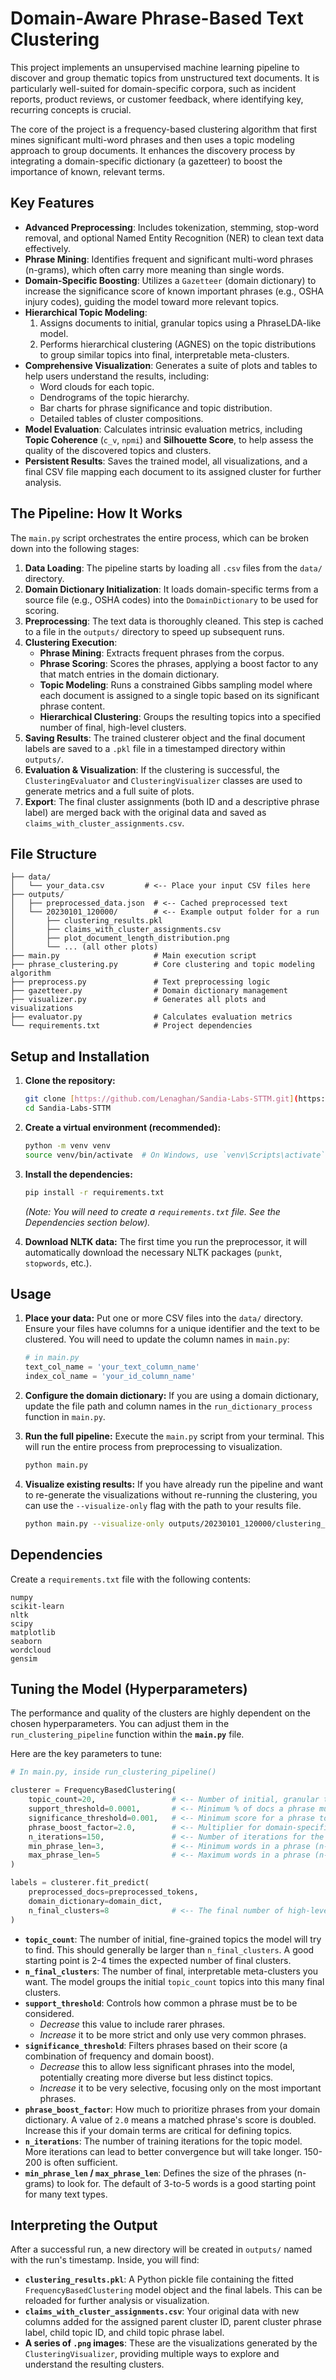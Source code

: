 # Domain-Aware Phrase-Based Text Clustering

This project implements an unsupervised machine learning pipeline to discover and group thematic topics from unstructured text documents. It is particularly well-suited for domain-specific corpora, such as incident reports, product reviews, or customer feedback, where identifying key, recurring concepts is crucial.

The core of the project is a frequency-based clustering algorithm that first mines significant multi-word phrases and then uses a topic modeling approach to group documents. It enhances the discovery process by integrating a domain-specific dictionary (a gazetteer) to boost the importance of known, relevant terms.

## Key Features

- **Advanced Preprocessing**: Includes tokenization, stemming, stop-word removal, and optional Named Entity Recognition (NER) to clean text data effectively.
- **Phrase Mining**: Identifies frequent and significant multi-word phrases (n-grams), which often carry more meaning than single words.
- **Domain-Specific Boosting**: Utilizes a `Gazetteer` (domain dictionary) to increase the significance score of known important phrases (e.g., OSHA injury codes), guiding the model toward more relevant topics.
- **Hierarchical Topic Modeling**:
    1.  Assigns documents to initial, granular topics using a PhraseLDA-like model.
    2.  Performs hierarchical clustering (AGNES) on the topic distributions to group similar topics into final, interpretable meta-clusters.
- **Comprehensive Visualization**: Generates a suite of plots and tables to help users understand the results, including:
    - Word clouds for each topic.
    - Dendrograms of the topic hierarchy.
    - Bar charts for phrase significance and topic distribution.
    - Detailed tables of cluster compositions.
- **Model Evaluation**: Calculates intrinsic evaluation metrics, including **Topic Coherence** (`c_v`, `npmi`) and **Silhouette Score**, to help assess the quality of the discovered topics and clusters.
- **Persistent Results**: Saves the trained model, all visualizations, and a final CSV file mapping each document to its assigned cluster for further analysis.

## The Pipeline: How It Works

The `main.py` script orchestrates the entire process, which can be broken down into the following stages:

1.  **Data Loading**: The pipeline starts by loading all `.csv` files from the `data/` directory.
2.  **Domain Dictionary Initialization**: It loads domain-specific terms from a source file (e.g., OSHA codes) into the `DomainDictionary` to be used for scoring.
3.  **Preprocessing**: The text data is thoroughly cleaned. This step is cached to a file in the `outputs/` directory to speed up subsequent runs.
4.  **Clustering Execution**:
    - **Phrase Mining**: Extracts frequent phrases from the corpus.
    - **Phrase Scoring**: Scores the phrases, applying a boost factor to any that match entries in the domain dictionary.
    - **Topic Modeling**: Runs a constrained Gibbs sampling model where each document is assigned to a single topic based on its significant phrase content.
    - **Hierarchical Clustering**: Groups the resulting topics into a specified number of final, high-level clusters.
5.  **Saving Results**: The trained clusterer object and the final document labels are saved to a `.pkl` file in a timestamped directory within `outputs/`.
6.  **Evaluation & Visualization**: If the clustering is successful, the `ClusteringEvaluator` and `ClusteringVisualizer` classes are used to generate metrics and a full suite of plots.
7.  **Export**: The final cluster assignments (both ID and a descriptive phrase label) are merged back with the original data and saved as `claims_with_cluster_assignments.csv`.

## File Structure
```
├── data/
│   └── your_data.csv         # <-- Place your input CSV files here
├── outputs/
│   ├── preprocessed_data.json  # <-- Cached preprocessed text
│   └── 20230101_120000/        # <-- Example output folder for a run
│       ├── clustering_results.pkl
│       ├── claims_with_cluster_assignments.csv
│       ├── plot_document_length_distribution.png
│       └── ... (all other plots)
├── main.py                     # Main execution script
├── phrase_clustering.py        # Core clustering and topic modeling algorithm
├── preprocess.py               # Text preprocessing logic
├── gazetteer.py                # Domain dictionary management
├── visualizer.py               # Generates all plots and visualizations
├── evaluator.py                # Calculates evaluation metrics
└── requirements.txt            # Project dependencies
```
    
## Setup and Installation

1.  **Clone the repository:**
    ```bash
    git clone [https://github.com/Lenaghan/Sandia-Labs-STTM.git](https://github.com/Lenaghan/Sandia-Labs-STTM.git)
    cd Sandia-Labs-STTM
    ```

2.  **Create a virtual environment (recommended):**
    ```bash
    python -m venv venv
    source venv/bin/activate  # On Windows, use `venv\Scripts\activate`
    ```

3.  **Install the dependencies:**
    ```bash
    pip install -r requirements.txt
    ```
    *(Note: You will need to create a `requirements.txt` file. See the Dependencies section below).*

4.  **Download NLTK data:**
    The first time you run the preprocessor, it will automatically download the necessary NLTK packages (`punkt`, `stopwords`, etc.).

## Usage

1.  **Place your data:** Put one or more CSV files into the `data/` directory. Ensure your files have columns for a unique identifier and the text to be clustered. You will need to update the column names in `main.py`:
    ```python
    # in main.py
    text_col_name = 'your_text_column_name'
    index_col_name = 'your_id_column_name'
    ```

2.  **Configure the domain dictionary:** If you are using a domain dictionary, update the file path and column names in the `run_dictionary_process` function in `main.py`.

3.  **Run the full pipeline:**
    Execute the `main.py` script from your terminal. This will run the entire process from preprocessing to visualization.
    ```bash
    python main.py
    ```

4.  **Visualize existing results:**
    If you have already run the pipeline and want to re-generate the visualizations without re-running the clustering, you can use the `--visualize-only` flag with the path to your results file.
    ```bash
    python main.py --visualize-only outputs/20230101_120000/clustering_results.pkl
    ```

## Dependencies

Create a `requirements.txt` file with the following contents:

```pandas
numpy
scikit-learn
nltk
scipy
matplotlib
seaborn
wordcloud
gensim
```

## Tuning the Model (Hyperparameters)

The performance and quality of the clusters are highly dependent on the chosen hyperparameters. You can adjust them in the `run_clustering_pipeline` function within the **`main.py`** file.

Here are the key parameters to tune:

```python
# In main.py, inside run_clustering_pipeline()

clusterer = FrequencyBasedClustering(
    topic_count=20,                 # <-- Number of initial, granular topics to discover.
    support_threshold=0.0001,       # <-- Minimum % of docs a phrase must appear in.
    significance_threshold=0.001,   # <-- Minimum score for a phrase to be used in modeling.
    phrase_boost_factor=2.0,        # <-- Multiplier for domain-specific phrases.
    n_iterations=150,               # <-- Number of iterations for the topic model.
    min_phrase_len=3,               # <-- Minimum words in a phrase (n-gram).
    max_phrase_len=5                # <-- Maximum words in a phrase (n-gram).
)

labels = clusterer.fit_predict(
    preprocessed_docs=preprocessed_tokens,
    domain_dictionary=domain_dict,
    n_final_clusters=8              # <-- The final number of high-level clusters to create.
)
```

-   **`topic_count`**: The number of initial, fine-grained topics the model will try to find. This should generally be larger than `n_final_clusters`. A good starting point is 2-4 times the expected number of final clusters.
-   **`n_final_clusters`**: The number of final, interpretable meta-clusters you want. The model groups the initial `topic_count` topics into this many final clusters.
-   **`support_threshold`**: Controls how common a phrase must be to be considered.
    -   *Decrease* this value to include rarer phrases.
    -   *Increase* it to be more strict and only use very common phrases.
-   **`significance_threshold`**: Filters phrases based on their score (a combination of frequency and domain boost).
    -   *Decrease* this to allow less significant phrases into the model, potentially creating more diverse but less distinct topics.
    -   *Increase* it to be very selective, focusing only on the most important phrases.
-   **`phrase_boost_factor`**: How much to prioritize phrases from your domain dictionary. A value of `2.0` means a matched phrase's score is doubled. Increase this if your domain terms are critical for defining topics.
-   **`n_iterations`**: The number of training iterations for the topic model. More iterations can lead to better convergence but will take longer. 150-200 is often sufficient.
-   **`min_phrase_len` / `max_phrase_len`**: Defines the size of the phrases (n-grams) to look for. The default of 3-to-5 words is a good starting point for many text types.

## Interpreting the Output

After a successful run, a new directory will be created in `outputs/` named with the run's timestamp. Inside, you will find:

-   **`clustering_results.pkl`**: A Python pickle file containing the fitted `FrequencyBasedClustering` model object and the final labels. This can be reloaded for further analysis or visualization.
-   **`claims_with_cluster_assignments.csv`**: Your original data with new columns added for the assigned parent cluster ID, parent cluster phrase label, child topic ID, and child topic phrase label.
-   **A series of `.png` images**: These are the visualizations generated by the `ClusteringVisualizer`, providing multiple ways to explore and understand the resulting clusters.
